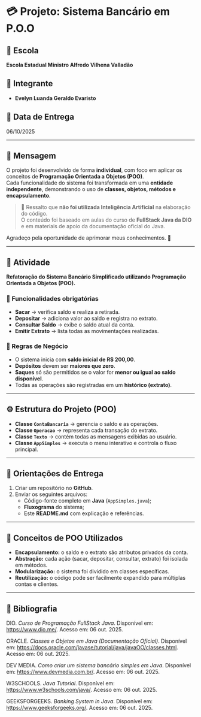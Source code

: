 # 💳 Projeto: Sistema Bancário em P.O.O

## 🏫 Escola
**Escola Estadual Ministro Alfredo Vilhena Valladão**

## 👤 Integrante
- **Evelyn Luanda Geraldo Evaristo**

## 📅 Data de Entrega
06/10/2025

---

## 📌 Mensagem
O projeto foi desenvolvido de forma **individual**, com foco em aplicar os conceitos de **Programação Orientada a Objetos (POO)**.  
Cada funcionalidade do sistema foi transformada em uma **entidade independente**, demonstrando o uso de **classes, objetos, métodos e encapsulamento**.  

> 🔎 Ressalto que **não foi utilizada Inteligência Artificial** na elaboração do código.  
> O conteúdo foi baseado em aulas do curso de **FullStack Java da DIO** e em materiais de apoio da documentação oficial do Java.

Agradeço pela oportunidade de aprimorar meus conhecimentos. 🙏

---

## 📝 Atividade
**Refatoração do Sistema Bancário Simplificado utilizando Programação Orientada a Objetos (POO).**

### 🔹 Funcionalidades obrigatórias
- **Sacar** → verifica saldo e realiza a retirada.  
- **Depositar** → adiciona valor ao saldo e registra no extrato.  
- **Consultar Saldo** → exibe o saldo atual da conta.  
- **Emitir Extrato** → lista todas as movimentações realizadas.  

### 🔹 Regras de Negócio
- O sistema inicia com **saldo inicial de R$ 200,00**.  
- **Depósitos** devem ser **maiores que zero**.  
- **Saques** só são permitidos se o valor for **menor ou igual ao saldo disponível**.  
- Todas as operações são registradas em um **histórico (extrato)**.

---

## ⚙️ Estrutura do Projeto (POO)
- **Classe `ContaBancaria`** → gerencia o saldo e as operações.  
- **Classe `Operacao`** → representa cada transação do extrato.  
- **Classe `Texto`** → contém todas as mensagens exibidas ao usuário.  
- **Classe `AppSimples`** → executa o menu interativo e controla o fluxo principal.  

---

## 📂 Orientações de Entrega
1. Criar um repositório no **GitHub**.  
2. Enviar os seguintes arquivos:
   - Código-fonte completo em **Java** (`AppSimples.java`);
   - **Fluxograma** do sistema;
   - Este **README.md** com explicação e referências.  

---

## 🧩 Conceitos de POO Utilizados
- **Encapsulamento:** o saldo e o extrato são atributos privados da conta.  
- **Abstração:** cada ação (sacar, depositar, consultar, extrato) foi isolada em métodos.  
- **Modularização:** o sistema foi dividido em classes específicas.  
- **Reutilização:** o código pode ser facilmente expandido para múltiplas contas e clientes.  

---

## 📖 Bibliografia
DIO. *Curso de Programação FullStack Java*. Disponível em: <https://www.dio.me/>. Acesso em: 06 out. 2025.  

ORACLE. *Classes e Objetos em Java (Documentação Oficial)*. Disponível em: <https://docs.oracle.com/javase/tutorial/java/javaOO/classes.html>. Acesso em: 06 out. 2025.  

DEV MEDIA. *Como criar um sistema bancário simples em Java*. Disponível em: <https://www.devmedia.com.br/>. Acesso em: 06 out. 2025.  

W3SCHOOLS. *Java Tutorial*. Disponível em: <https://www.w3schools.com/java/>. Acesso em: 06 out. 2025.  

GEEKSFORGEEKS. *Banking System in Java*. Disponível em: <https://www.geeksforgeeks.org/>. Acesso em: 06 out. 2025.  
